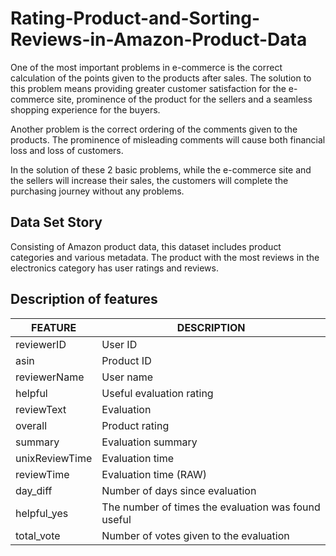 # Rating-Product-and-Sorting-Reviews-in-Amazon-Product-Data
One of the most important problems in e-commerce is the correct calculation of the points given to the products after sales. The solution to this problem means providing greater customer satisfaction for the e-commerce site, prominence of the product for the sellers and a seamless shopping experience for the buyers. 

Another problem is the correct ordering of the comments given to the products. The prominence of misleading comments will cause both financial loss and loss of customers. 

In the solution of these 2 basic problems, while the e-commerce site and the sellers will increase their sales, the customers will complete the purchasing journey without any problems.

## Data Set Story
Consisting of Amazon product data, this dataset includes product categories and various metadata. The product with the most reviews in the electronics category has user ratings and reviews.

## Description of features
|**FEATURE**|**DESCRIPTION**|
|---|---|
|reviewerID|User ID|
|asin|Product ID|
|reviewerName|User name|
|helpful|Useful evaluation rating|
|reviewText| Evaluation|
|overall|Product rating|
|summary|Evaluation summary|
|unixReviewTime|Evaluation time|
|reviewTime|Evaluation time (RAW)|
|day_diff|Number of days since evaluation|
|helpful_yes|The number of times the evaluation was found useful|
|total_vote|Number of votes given to the evaluation|
